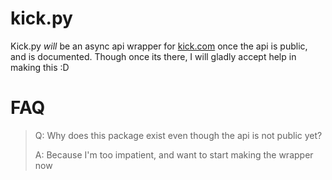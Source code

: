 # kick.py

Kick.py _will_ be an async api wrapper for [kick.com](https://kick.com) once the api is public, and is documented. Though once its there, I will gladly accept help in making this :D

# FAQ

> Q: Why does this package exist even though the api is not public yet?
>
> A: Because I'm too impatient, and want to start making the wrapper now
